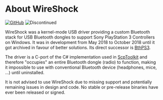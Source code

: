 # About WireShock

[![GitHub](https://img.shields.io/badge/GitHub-yellowgreen?logo=github)](https://github.com/nefarius/WireShock) ![Discontinued](https://img.shields.io/badge/Project%20discontinued-critical)

WireShock was a kernel-mode USB driver providing a custom Bluetooth stack for USB Bluetooth dongles to support Sony PlayStation 3 Controllers on Windows. It was in development from May 2018 to October 2018 until it got archived in favour of better solutions. Its direct successor is [BthPS3](../BthPS3/index.md).

The driver is a C-port of the C# implementation used in [ScpToolkit](../ScpToolkit/index.md) and therefore "occupies" an entire Bluetooth dongle (radio) to function, making it impossible to use with conventional Bluetooth device (headphones, mice, ...) until uninstalled.

It is not advised to use WireShock due to missing support and potentially remaining issues in design and code. No stable or pre-release binaries have ever been released or signed.
